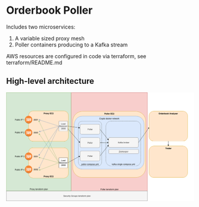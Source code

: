 # Orderbook Poller

Includes two microservices:
1. A variable sized proxy mesh
2. Poller containers producing to a Kafka stream

AWS resources are configured in code via terraform, see terraform/README.md

## High-level architecture

![alt text](poller-decoupling.png)

